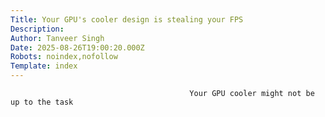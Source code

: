 ```yaml
---
Title: Your GPU's cooler design is stealing your FPS
Description: 
Author: Tanveer Singh
Date: 2025-08-26T19:00:20.000Z
Robots: noindex,nofollow
Template: index
---
```


                                            Your GPU cooler might not be up to the task
                                        
